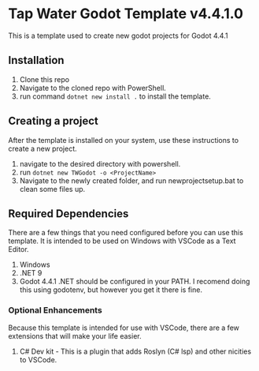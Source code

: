 # Tap Water Godot Template v4.4.1.0
This is a template used to create new godot projects for Godot 4.4.1

## Installation
1. Clone this repo
2. Navigate to the cloned repo with PowerShell.
3. run command ```dotnet new install .``` to install the template.

## Creating a project
After the template is installed on your system, use these instructions to create a new project.

1. navigate to the desired directory with powershell.
2. run ```dotnet new TWGodot -o <ProjectName>```
3. Navigate to the newly created folder, and run newprojectsetup.bat to clean some files up.

## Required Dependencies
There are a few things that you need configured before you can use this template. It is intended to be used on Windows with VSCode as a Text Editor.

1. Windows
2. .NET 9
3. Godot 4.4.1 .NET should be configured in your PATH. I recomend doing this using godotenv, but however you get it there is fine.

### Optional Enhancements
Because this template is intended for use with VSCode, there are a few extensions that will make your life easier.

1. C# Dev kit - This is a plugin that adds Roslyn (C# lsp) and other nicities to VSCode.